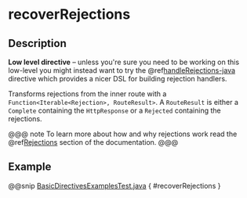 <a id="recoverrejections-java"></a>
# recoverRejections

## Description

**Low level directive** – unless you're sure you need to be working on this low-level you might instead
want to try the @ref[handleRejections-java](../execution-directives/handleRejections.md#handlerejections-java) directive which provides a nicer DSL for building rejection handlers.

Transforms rejections from the inner route with a `Function<Iterable<Rejection>, RouteResult>`.
A `RouteResult` is either a `Complete` containing the `HttpResponse` or a `Rejected` containing the
rejections.

@@@ note
To learn more about how and why rejections work read the @ref[Rejections](../../rejections.md#rejections-java) section of the documentation.
@@@

## Example

@@snip [BasicDirectivesExamplesTest.java](../../../../../../../test/java/docs/http/javadsl/server/directives/BasicDirectivesExamplesTest.java) { #recoverRejections }
